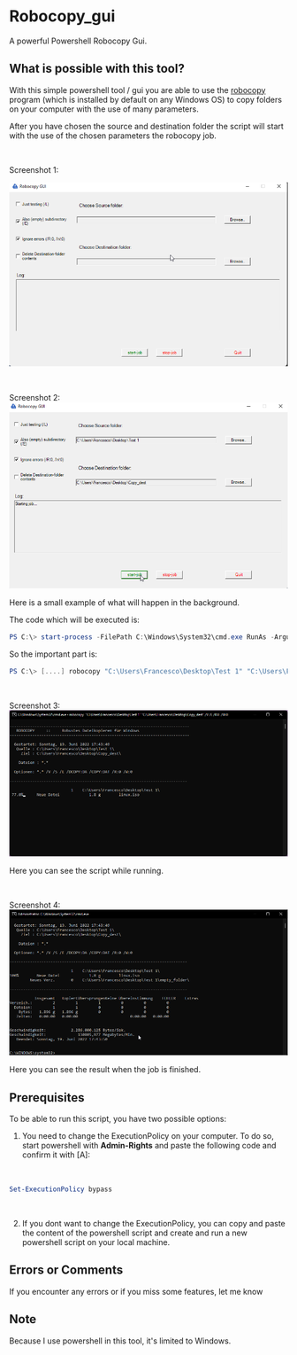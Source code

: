 # Robocopy_gui

A powerful Powershell Robocopy Gui.

## What is possible with this tool?

With this simple powershell tool / gui you are able to use the [robocopy](https://docs.microsoft.com/de-de/windows-server/administration/windows-commands/robocopy) program (which is installed by default on any Windows OS) to copy folders on your computer with the use of many parameters.

After you have chosen the source and destination folder the script will start with the use of the chosen parameters the robocopy job.

<br>

Screenshot 1:

![mainprogram](/pictures/main_program.png)



<br>

Screenshot 2:
![mainprogram](/pictures/choosen_files.png)

Here is a small example of what will happen in the background.

The code which will be executed is:

```powershell
PS C:\> start-process -FilePath C:\Windows\System32\cmd.exe RunAs -ArgumentList /K robocopy ` "C:\Users\Francesco\Desktop\Test 1" "C:\Users\Francesco\Desktop\Copy_dest" /V /E /R:0  /W:0  -PassThru
```

So the important part is:

```powershell
PS C:\> [....] robocopy "C:\Users\Francesco\Desktop\Test 1" "C:\Users\Francesco\Desktop\Copy_dest" ` /V /E /R:0  /W:0  -PassThru
```
<br>

Screenshot 3:
![mainprogram](/pictures/copy_progress.png)

Here you can see the script while running.

<br>

Screenshot 4:
![mainprogram](/pictures/copy_finished.png)

Here you can see the result when the job is finished.

## Prerequisites

To be able to run this script, you have two possible options:

1.  You need to change the ExecutionPolicy on your computer.
To do so, start powershell with **Admin-Rights** and paste the following code and confirm it with [A]:

<br>

```powershell
Set-ExecutionPolicy bypass
```
<br>

2.  If you dont want to change the ExecutionPolicy, you can copy and paste the content of the powershell script and create and run a new powershell script on your local machine.

## Errors or Comments

If you encounter any errors or if you miss some features, let me know

## Note

Because I use powershell in this tool, it's limited to Windows.